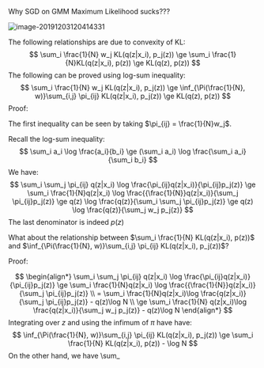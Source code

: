 Why SGD on GMM Maximum Likelihood sucks???

![image-20191203120414331](/home/khiem/.config/Typora/typora-user-images/image-20191203120414331.png)



The following relationships are due to convexity of KL:
$$
\sum_i \frac{1}{N} w_j KL(q(z|x_i), p_j(z)) \ge \sum_i \frac{1}{N}KL(q(z|x_i), p(z)) \ge KL(q(z), p(z))
$$
The following can be proved using log-sum inequality:
$$
\sum_i \frac{1}{N} w_j KL(q(z|x_i), p_j(z)) \ge \inf_{\Pi(\frac{1}{N}, w)}\sum_{i,j} \pi_{ij} KL(q(z|x_i), p_j(z)) \ge  KL(q(z), p(z))
$$
Proof:

The first inequality can be seen by taking $\pi_{ij} = \frac{1}{N}w_j$.

Recall the log-sum inequality:
$$
\sum_i a_i \log \frac{a_i}{b_i} \ge (\sum_i a_i) \log \frac{\sum_i a_i}{\sum_i b_i}
$$
We have:
$$
\sum_i \sum_j \pi_{ij} q(z|x_i) \log \frac{\pi_{ij}q(z|x_i)}{\pi_{ij}p_j(z)} \ge \sum_i \frac{1}{N}q(z|x_i) \log \frac{{\frac{1}{N}}q(z|x_i)}{\sum_j \pi_{ij}p_j(z)} \ge q(z) \log \frac{q(z)}{\sum_i \sum_j \pi_{ij}p_j(z)} \ge q(z) \log \frac{q(z)}{\sum_j w_j p_j(z)}
$$
The last denominator is indeed $p(z)$



What about the relationship between $\sum_i \frac{1}{N} KL(q(z|x_i), p(z))$ and $\inf_{\Pi(\frac{1}{N}, w)}\sum_{i,j} \pi_{ij} KL(q(z|x_i), p_j(z))$?

Proof:


$$
\begin{align*}
\sum_i \sum_j \pi_{ij} q(z|x_i) \log \frac{\pi_{ij}q(z|x_i)}{\pi_{ij}p_j(z)} \ge \sum_i \frac{1}{N}q(z|x_i) \log \frac{{\frac{1}{N}}q(z|x_i)}{\sum_j \pi_{ij}p_j(z)} \\
= \sum_i \frac{1}{N}q(z|x_i)\log \frac{q(z|x_i)}{\sum_j \pi_{ij}p_j(z)} - q(z)\log N \\
\ge \sum_i \frac{1}{N} q(z|x_i)\log \frac{q(z|x_i)}{\sum_j w_j p_j(z)} - q(z)\log N
\end{align*}
$$
Integrating over $z$ and using the infimum of $\pi$ have have:
$$
\inf_{\Pi(\frac{1}{N}, w)}\sum_{i,j} \pi_{ij} KL(q(z|x_i), p_j(z)) \ge \sum_i \frac{1}{N} KL(q(z|x_i), p(z)) - \log N
$$
On the other hand, we have \sum_

